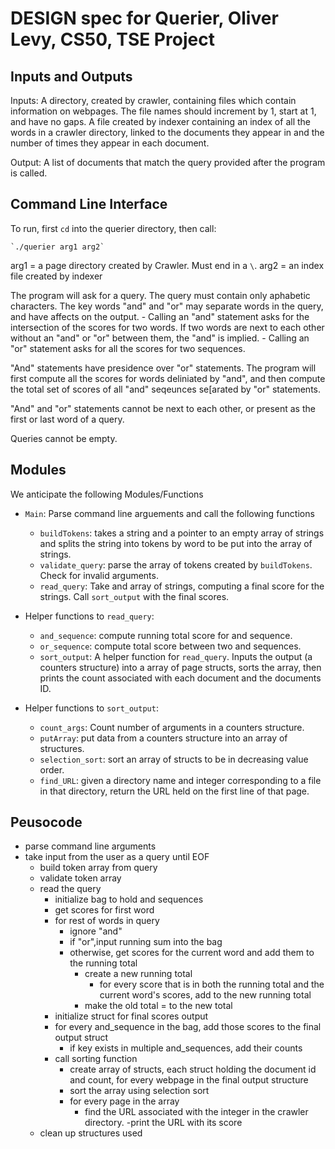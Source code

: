 # DESIGN spec for Querier, Oliver Levy, CS50, TSE Project
## Inputs and Outputs
Inputs: A directory, created by crawler, containing files which contain information on webpages. The file names  should increment by 1, start at 1, and have no gaps.
A file created by indexer containing an index of all the words in a crawler directory, linked to the documents they appear in and the number of times they appear in each document.

Output: A list of documents that match the query provided after the program is called.

## Command Line Interface
To run, first `cd` into the querier directory, then call:

	`./querier arg1 arg2`

arg1 = a page directory created by Crawler. Must end in a `\`.
arg2 = an index file created by indexer 

The program will ask for a query. The query must contain only aphabetic characters. The key words "and" and "or" may separate words in the query, and have affects on the output.
	- Calling an "and" statement asks for the intersection of the scores for two words. If two words are next to each other without an "and" or "or" between them, the "and" is implied.
	- Calling an "or" statement asks for all the scores for two sequences.

"And" statements have presidence over "or" statements. The program will first compute all the scores for words deliniated by "and", and then compute the total set of scores of all "and" seqeunces se[arated by "or" statements. 

"And" and "or" statements cannot be next to each other, or present as the first or last word of a query.

Queries cannot be empty.

## Modules
We anticipate the following Modules/Functions
 - `Main`: Parse command line arguements and call the following functions 
	- `buildTokens`: takes a string and a pointer to an empty array of strings and splits the string into tokens by word to be put into the  array of strings.  
	- `validate_query`: parse the array of tokens created by `buildTokens`. Check for invalid arguments.
	- `read_query`: Take and array of strings, computing a final score for the strings. Call `sort_output` with the final scores.
- Helper functions to `read_query`:
	- `and_sequence`: compute running total score for and sequence.
	- `or_sequence`: compute total score between two and sequences.
	- `sort_output`: A helper function for `read_query`. Inputs the output (a counters structure) into a array of page structs, sorts the array, then prints the count associated with each document and the documents ID.

- Helper functions to `sort_output`:			
	- `count_args`: Count number of arguments in a counters structure. 
	- `putArray`: put data from a counters structure into an array of structures.
	- `selection_sort`: sort an array of structs to be in decreasing value order.
	- `find_URL`: given a directory name and integer corresponding to a file in that directory, return the URL held on the first line of that page. 

## Peusocode
- parse command line arguments
- take input from the user as a query until EOF 
	- build token array from query
	- validate token array
	- read the query
		- initialize bag to hold and sequences
		- get scores for first word
		- for rest of words in query
			- ignore "and"
			- if "or",input running sum into the bag
			- otherwise, get scores for the current word and add them to the running total
				- create a new running total
					- for every score that is in both the running total and the current word's scores, add to the new running total 
				- make the old total = to the new total
		- initialize struct for final scores output
		- for every and_sequence in the bag, add those scores to the final output struct
			- if key exists in multiple and_sequences, add their counts
		- call sorting function
			- create array of structs, each struct holding the document id and count, for every webpage in the final output structure
			- sort the array using selection sort
			- for every page in the array
				- find the URL associated with the integer in the crawler directory.
				-print the URL with its score 
	- clean up structures used

